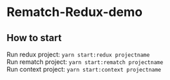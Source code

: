 # Rematch-Redux-demo

## How to start

Run redux project: `yarn start:redux projectname`  
Run rematch project: `yarn start:rematch projectname`  
Run context project: `yarn start:context projectname`
